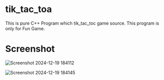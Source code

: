 # tik_tac_toa
This is pure  C++ Program which tik_tac_toc game source. This program is only for Fun Game.

# Screenshot

![Screenshot 2024-12-19 184112](https://github.com/user-attachments/assets/a399c756-632f-425c-9d53-a9c1c6993950)

![Screenshot 2024-12-19 184145](https://github.com/user-attachments/assets/0656b926-0b37-4514-9c6c-658816ffa0d1)
